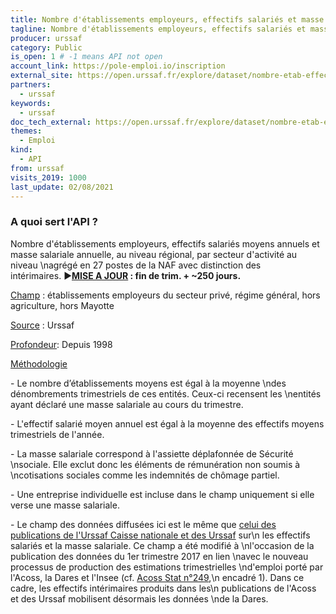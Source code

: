 ```yaml
---
title: Nombre d'établissements employeurs, effectifs salariés et masse salariale du secteur privé, par région x secteur NA27i (1998-2020)
tagline: Nombre d'établissements employeurs, effectifs salariés et masse salariale du secteur privé, par région x secteur NA27i (1998-2020)
producer: urssaf
category: Public
is_open: 1 # -1 means API not open
account_link: https://pole-emploi.io/inscription
external_site: https://open.urssaf.fr/explore/dataset/nombre-etab-effectifs-salaries-et-masse-salariale-secteur-prive-regions-x-na27/api/
partners:
  - urssaf
keywords:
  - urssaf
doc_tech_external: https://open.urssaf.fr/explore/dataset/nombre-etab-effectifs-salaries-et-masse-salariale-secteur-prive-regions-x-na27/api/
themes:
  - Emploi
kind:
  - API
from: urssaf
visits_2019: 1000
last_update: 02/08/2021
---
```


### A quoi sert l'API ?

<p>Nombre d'établissements employeurs, effectifs salariés moyens annuels et masse salariale annuelle, au niveau régional, par secteur d'activité au niveau \nagrégé en 27 postes de la NAF avec distinction des intérimaires. <span style=\"font-family: Arial, sans-serif; font-size: 11pt;\">►</span><b style=\"font-family: inherit; font-size: 0.833rem;\"><u><a href=\"https://open.urssaf.fr/explore/dataset/planning-de-mise-a-jour/table/?sort=date_de_mise_a_jour\" target=\"_blank\">MISE A JOUR</a></u> : fin de trim. + ~250 jours.</b></p><p style='font-family: -apple-system, BlinkMacSystemFont, \"Segoe UI\", Roboto, Helvetica, Arial, sans-serif;'><span style=\"font-family: inherit;\"><u>Champ</u> : établissements employeurs du secteur privé, régime général, hors agriculture, hors Mayotte <br/></span></p><u style=\"font-family: inherit;\">Source</u> : Urssaf<p></p><p></p><p><u style=\"font-family: inherit;\">Profondeur</u>: Depuis 1998<br/></p><p><u>Méthodologie</u></p><p><span style='font-size:7.5pt;font-family:\"Times\",serif;\nmso-fareast-font-family:Times;mso-bidi-font-family:\"Times New Roman\";\nletter-spacing:-.2pt;mso-ansi-language:FR;mso-fareast-language:FR;mso-bidi-language:\nAR-SA'></span>- Le nombre d’établissements moyens est égal à la moyenne \ndes dénombrements trimestriels de ces entités. Ceux-ci recensent les \nentités ayant déclaré une masse salariale au cours du trimestre.<br/></p><p>- L'effectif salarié moyen annuel est égal à la moyenne des effectifs moyens trimestriels de l'année.<br/></p><p>- La masse salariale correspond à l'assiette déplafonnée de Sécurité \nsociale. Elle exclut donc les éléments de rémunération non soumis à \ncotisations sociales comme les indemnités de chômage partiel.</p><p>- Une entreprise individuelle est incluse dans le champ uniquement si elle verse une masse salariale.<br/></p><p>- Le champ des données diffusées ici est le même que <a href=\"https://www.acoss.fr/home/observatoire-economique/sources-et-methodologie/methodologie/champ-concurrentiel.html\" target=\"_blank\" title=\"Champ concurrentiel\">celui des publications de l'Urssaf Caisse nationale et des Urssaf</a> sur\n les effectifs salariés et la masse salariale. Ce champ a été modifié à \nl'occasion de la publication des données du 1er trimestre 2017 en lien \navec le nouveau processus de production des estimations trimestrielles \nd'emploi porté par l'Acoss, la Dares et l'Insee (cf. <a href=\"https://www.acoss.fr/files/Publications/Acoss_Stat/Acoss_Stat_249.pdf\" target=\"_blank\" title=\"Acoss_Stat_249.pdf\">Acoss Stat n°249</a>,\n encadré 1). Dans ce cadre, les effectifs intérimaires produits dans les\n publications de l'Acoss et des Urssaf mobilisent désormais les données \nde la Dares. <br/></p><p></p>
